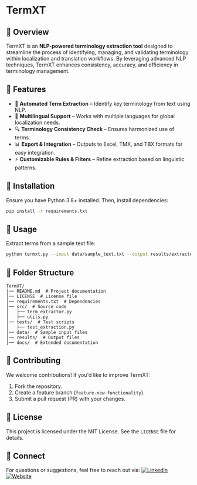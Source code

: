 # TermXT

## 🔹 Overview
TermXT is an **NLP-powered terminology extraction tool** designed to streamline the process of identifying, managing, and validating terminology within localization and translation workflows. By leveraging advanced NLP techniques, TermXT enhances consistency, accuracy, and efficiency in terminology management.

## 🔹 Features
- 🚀 **Automated Term Extraction** – Identify key terminology from text using NLP.
- 📖 **Multilingual Support** – Works with multiple languages for global localization needs.
- 🔍 **Terminology Consistency Check** – Ensures harmonized use of terms.
- 📊 **Export & Integration** – Outputs to Excel, TMX, and TBX formats for easy integration.
- ⚡ **Customizable Rules & Filters** – Refine extraction based on linguistic patterns.

## 🔹 Installation
Ensure you have Python 3.8+ installed. Then, install dependencies:
```bash
pip install -r requirements.txt
```

## 🔹 Usage
Extract terms from a sample text file:
```bash
python termxt.py --input data/sample_text.txt --output results/extracted_terms.csv
```

## 🔹 Folder Structure
```
TermXT/
│── README.md  # Project documentation
│── LICENSE  # License file
│── requirements.txt  # Dependencies
│── src/  # Source code
│   ├── term_extractor.py
│   ├── utils.py
│── tests/  # Test scripts
│   ├── test_extraction.py
│── data/  # Sample input files
│── results/  # Output files
│── docs/  # Extended documentation
```

## 🔹 Contributing
We welcome contributions! If you'd like to improve TermXT:
1. Fork the repository.
2. Create a feature branch (`feature-new-functionality`).
3. Submit a pull request (PR) with your changes.

## 🔹 License
This project is licensed under the MIT License. See the `LICENSE` file for details.

## 🔹 Connect
For questions or suggestions, feel free to reach out via:
[![LinkedIn](https://img.shields.io/badge/LinkedIn-Profile-blue?logo=linkedin)](https://www.linkedin.com/in/sergiocalvopaez/)  
[![Website](https://img.shields.io/badge/Website-Veriloquium-blue)](https://www.veriloquium.com)
